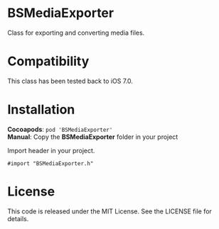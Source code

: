 # BSMediaExporter
Class for exporting and converting media files.


Compatibility
=============

This class has been tested back to iOS 7.0.


Installation
============

__Cocoapods__: `pod 'BSMediaExporter'`<br />
__Manual__: Copy the __BSMediaExporter__ folder in your project<br />

Import header in your project.

    #import "BSMediaExporter.h"

License
=======

This code is released under the MIT License. See the LICENSE file for
details.
